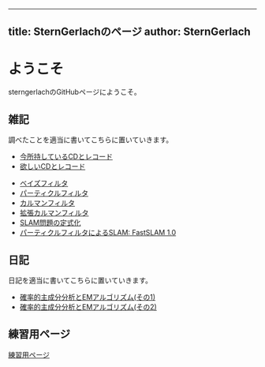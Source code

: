 
---
title:  SternGerlachのページ
author: SternGerlach
---

<!--
 pandoc -s --filter pandoc-crossref -M "crossrefYaml=./crossref_config.yaml" -f markdown -t html5 --mathjax --css style.css index.md > index.html
-->

# ようこそ

sterngerlachのGitHubページにようこそ。

## 雑記

調べたことを適当に書いてこちらに置いていきます。

- [今所持しているCDとレコード](./cds.html)
- [欲しいCDとレコード](./want-list.html)

<!-- - [ロボットに関するメモ書き](./robot-memo.html) -->
<!-- - [C言語の関数をPythonから呼び出す方法](./calling-c-from-python.html) -->

- [ベイズフィルタ](./doc/bayes-filter.pdf)
- [パーティクルフィルタ](./doc/particle-filter.pdf)
- [カルマンフィルタ](./doc/kalman-filter.pdf)
- [拡張カルマンフィルタ](./doc/extended-kalman-filter.pdf)
- [SLAM問題の定式化](./doc/slam-formulation.pdf)
- [パーティクルフィルタによるSLAM: FastSLAM 1.0](./doc/fast-slam.pdf)

## 日記

日記を適当に書いてこちらに置いていきます。

<!-- - [ロボット作成日記](./diary-robot.html) -->
<!-- - [ロボット作成日記 その2](./diary-robot2.html) -->
- [確率的主成分分析とEMアルゴリズム(その1)](./diary-2019-02-10.html)
- [確率的主成分分析とEMアルゴリズム(その2)](./diary-2019-02-13.html)

## 練習用ページ

[練習用ページ](./sandbox.html)
